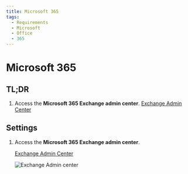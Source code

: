 ```yaml
---
title: Microsoft 365
tags:
  - Requirements
  - Microsoft
  - Office
  - 365
---
```


# Microsoft 365

## TL;DR

1. Access the **Microsoft 365 Exchange admin center**. [Exchange Admin Center](https://outlook.office365.com/ecp/)

## Settings

1. Access the **Microsoft 365 Exchange admin center**.

   [Exchange Admin Center](https://outlook.office365.com/ecp/)

   ![Exchange Admin center](https://cdn.phishx.io/phishx-docs/images/microsoft_365_01.webp)
